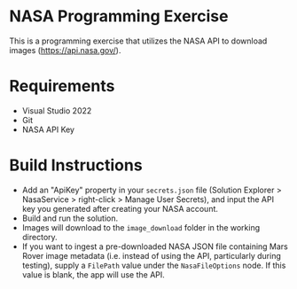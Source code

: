 # NASA Programming Exercise

This is a programming exercise that utilizes the NASA API to download images (https://api.nasa.gov/).

# Requirements

* Visual Studio 2022
* Git
* NASA API Key

# Build Instructions

* Add an "ApiKey" property in your `secrets.json` file (Solution Explorer > NasaService > right-click > Manage User Secrets), and input the API key you generated after creating your NASA account.
* Build and run the solution.
* Images will download to the `image_download` folder in the working directory.
* If you want to ingest a pre-downloaded NASA JSON file containing Mars Rover image metadata (i.e. instead of using the API, particularly during testing), supply a `FilePath` value under the `NasaFileOptions` node. If this value is blank, the app will use the API.